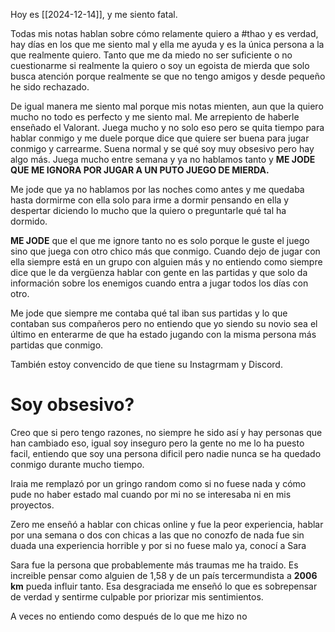 
Hoy es [[2024-12-14]], y me siento fatal.

Todas mis notas hablan sobre cómo relamente quiero a #thao y es verdad, hay días en los que me siento mal y ella me ayuda y es la única persona a la que realmente quiero. Tanto que me da miedo no ser suficiente o no cuestionarme si realmente la quiero o soy un egoista de mierda que solo busca atención porque realmente se que no tengo amigos y desde pequeño he sido rechazado. 

De igual manera me siento mal porque mis notas mienten, aun que la quiero mucho no todo es perfecto y me siento mal. 
Me arrepiento de haberle enseñado el Valorant. 
Juega mucho y no solo eso pero se quita tiempo para hablar conmigo  y me duele porque dice que quiere ser buena para jugar conmigo y carrearme. Suena normal y se qué soy muy obsesivo pero hay algo más. Juega mucho entre semana y ya no hablamos tanto y **ME JODE QUE ME IGNORA POR JUGAR A UN PUTO JUEGO DE MIERDA.** 

Me jode que ya no hablamos por las noches como antes y me quedaba hasta dormirme con ella solo para irme a dormir pensando en ella y despertar diciendo lo mucho que la quiero o preguntarle qué tal ha dormido.

**ME JODE** que el que me ignore tanto no es solo porque le guste el juego sino que juega con otro chico más que conmigo. Cuando dejo de jugar con ella siempre está en un grupo con alguien más y no entiendo como siempre dice que le da vergüenza hablar con gente en las partidas y que solo da información sobre los enemigos cuando entra a jugar todos los días con otro. 

Me jode que siempre me contaba qué tal iban sus partidas y lo que contaban sus compañeros pero no entiendo que yo siendo su novio sea el último en enterarme de que ha estado jugando con la misma persona más partidas que conmigo. 

También estoy convencido de que tiene su Instagrmam y Discord.

# Soy obsesivo?

Creo que si pero tengo razones, no siempre he sido así y hay personas que han cambiado eso, igual soy inseguro pero la gente no me lo ha puesto facil, entiendo que soy una persona dificil pero nadie nunca se ha quedado conmigo durante mucho tiempo.

Iraia me remplazó por un gringo random como si no fuese nada y cómo pude no haber estado mal cuando por mi no se interesaba ni en mis proyectos. 

Zero me enseñó a hablar con chicas online y fue la peor experiencia, hablar por una semana o dos con chicas a las que no conozfo de nada fue sin duada una experiencia horrible y por si no fuese malo ya, conocí a Sara

Sara fue la persona que probablemente más traumas me ha traido. Es increible pensar como alguien de 1,58  y de un país tercermundista a **2006 km**
pueda influir tanto. Esa desgraciada me enseñó lo que es sobrepensar de verdad y sentirme culpable por priorizar mis sentimientos. 

A veces no entiendo como después de lo que me hizo no 